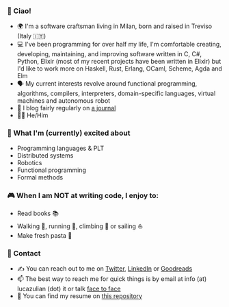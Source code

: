 ### :wave: Ciao!

* :earth_africa: I'm a software craftsman living in Milan, born and raised in Treviso (Italy 🇮🇹)
* :computer: I've been programming for over half my life, I'm comfortable creating, developing, maintaining, and improving software written in C, C#, Python, Elixir (most of my recent projects have been written in Elixir) but I'd like to work more on Haskell, Rust, Erlang, OCaml, Scheme, Agda and Elm
* :speaking_head: My current interests revolve around functional programming, algorithms, compilers, interpreters, domain-specific languages, virtual machines and autonomous robot
* :speech_balloon: I blog fairly regularly on [a journal](https://github.com/lucazulian/journal)
* :rainbow_flag: He/Him


### :raised_hands: What I'm (currently) excited about

* Programming languages & PLT
* Distributed systems
* Robotics
* Functional programming
* Formal methods


### :video_game: When I am NOT at writing code, I enjoy to:

* Read books :books:
* Walking :walking:, running :running:, climbing :climbing: or sailing :sailboat:
* Make fresh pasta :spaghetti:


### :handshake: Contact

* ✍️ You can reach out to me on [Twitter](https://twitter.com/luca_julian), [LinkedIn](https://www.linkedin.com/in/zulianluca/) or [Goodreads](https://www.goodreads.com/user/show/75913668-luca)
* :mailbox: The best way to reach me for quick things is by email at info (at) lucazulian (dot) it or talk [face to face](https://calendly.com/lucazulian/office-hours)
* :page_with_curl: You can find my resume on [this repository](https://github.com/lucazulian/resume)
